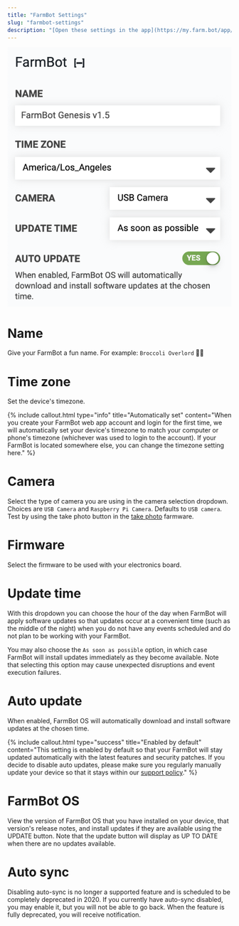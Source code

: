 ```yaml
---
title: "FarmBot Settings"
slug: "farmbot-settings"
description: "[Open these settings in the app](https://my.farm.bot/app/designer/settings?highlight=farmbot)"
---
```



![Screen Shot 2020-04-22 at 4.58.42 PM.png](_images/Screen_Shot_2020-04-22_at_4.58.42_PM.png)

# Name
Give your FarmBot a fun name. For example: `Broccoli Overlord` 🥦🤖

# Time zone
Set the device's timezone.

{%
include callout.html
type="info"
title="Automatically set"
content="When you create your FarmBot web app account and login for the first time, we will automatically set your device's timezone to match your computer or phone's timezone (whichever was used to login to the account). If your FarmBot is located somewhere else, you can change the timezone setting here."
%}

# Camera
Select the type of camera you are using in the camera selection dropdown. Choices are `USB Camera` and `Raspberry Pi Camera`. Defaults to `USB camera`. Test by using the <span class="fb-button fb-green">take photo</span> button in the [take photo](../photos.md) farmware.

# Firmware
Select the firmware to be used with your electronics board.

# Update time
With this dropdown you can choose the hour of the day when FarmBot will apply software updates so that updates occur at a convenient time (such as the middle of the night) when you do not have any events scheduled and do not plan to be working with your FarmBot.

You may also choose the `As soon as possible` option, in which case FarmBot will install updates immediately as they become available. Note that selecting this option may cause unexpected disruptions and event execution failures.

# Auto update
When enabled, FarmBot OS will automatically download and install software updates at the chosen time.

{%
include callout.html
type="success"
title="Enabled by default"
content="This setting is enabled by default so that your FarmBot will stay updated automatically with the latest features and security patches. If you decide to disable auto updates, please make sure you regularly manually update your device so that it stays within our [support policy](../../Extras/troubleshooting/support-policy.md)."
%}

# FarmBot OS
View the version of FarmBot OS that you have installed on your device, that version's release notes, and install updates if they are available using the <span class="fb-button fb-green">UPDATE</span> button. Note that the update button will display as <span class="fb-button fb-gray">UP TO DATE</span> when there are no updates available.

# Auto sync
Disabling auto-sync is no longer a supported feature and is scheduled to be completely deprecated in 2020. If you currently have auto-sync disabled, you may enable it, but you will not be able to go back. When the feature is fully deprecated, you will receive notification.

